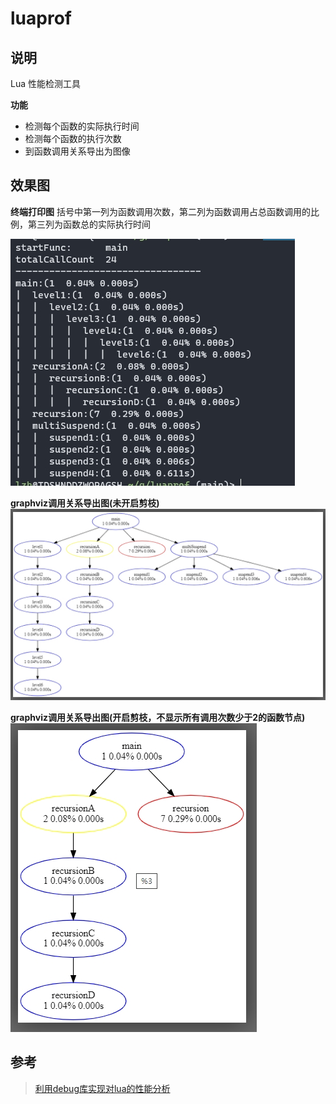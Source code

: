 # luaprof

## 说明
Lua 性能检测工具

**功能**
- 检测每个函数的实际执行时间
- 检测每个函数的执行次数
- 到函数调用关系导出为图像


## 效果图

**终端打印图**
括号中第一列为函数调用次数，第二列为函数调用占总函数调用的比例，第三列为函数总的实际执行时间

![image](image/终端打印图.jpg)

**graphviz调用关系导出图(未开启剪枝)**
![image](image/调用关系导出图1.jpg)

**graphviz调用关系导出图(开启剪枝，不显示所有调用次数少于2的函数节点)**
![image](image/调用关系导出图2.jpg)



## 参考
> [利用debug库实现对lua的性能分析](https://tboox.org/cn/2017/01/12/lua-profiler/)
